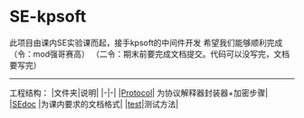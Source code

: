 # SE-kpsoft

此项目由课内SE实验课而起，接手kpsoft的中间件开发
希望我们能够顺利完成
（令：mod强哥赛高）
（二令：期末前要完成文档提交。代码可以没写完，文档要写完）

---
工程结构：
|文件夹|说明|
|-|-|
|[Protocol](./Protocol/)| 为协议解释器封装器+加密步骤|
|[SEdoc](./SEdoc/) |为课内要求的文档格式|
|[test](./test/)|测试方法|
